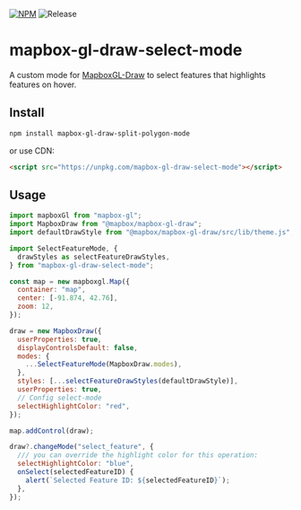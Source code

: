 [![NPM](https://img.shields.io/npm/v/mapbox-gl-draw-select-mode.svg)](https://www.npmjs.com/package/mapbox-gl-draw-select-mode)
![Release](https://github.com/mhsattarian/mapbox-gl-draw-select-mode/workflows/Release/badge.svg)

# mapbox-gl-draw-select-mode

A custom mode for [MapboxGL-Draw](https://github.com/mapbox/mapbox-gl-draw) to select features that highlights features on hover.

## Install

```bash
npm install mapbox-gl-draw-split-polygon-mode
```

or use CDN:

```html
<script src="https://unpkg.com/mapbox-gl-draw-select-mode"></script>
```

## Usage

```js
import mapboxGl from "mapbox-gl";
import MapboxDraw from "@mapbox/mapbox-gl-draw";
import defaultDrawStyle from "@mapbox/mapbox-gl-draw/src/lib/theme.js";

import SelectFeatureMode, {
  drawStyles as selectFeatureDrawStyles,
} from "mapbox-gl-draw-select-mode";

const map = new mapboxgl.Map({
  container: "map",
  center: [-91.874, 42.76],
  zoom: 12,
});

draw = new MapboxDraw({
  userProperties: true,
  displayControlsDefault: false,
  modes: {
    ...SelectFeatureMode(MapboxDraw.modes),
  },
  styles: [...selectFeatureDrawStyles(defaultDrawStyle)],
  userProperties: true,
  // Config select-mode
  selectHighlightColor: "red",
});

map.addControl(draw);

draw?.changeMode("select_feature", {
  /// you can override the highlight color for this operation:
  selectHighlightColor: "blue",
  onSelect(selectedFeatureID) {
    alert(`Selected Feature ID: ${selectedFeatureID}`);
  },
});
```
